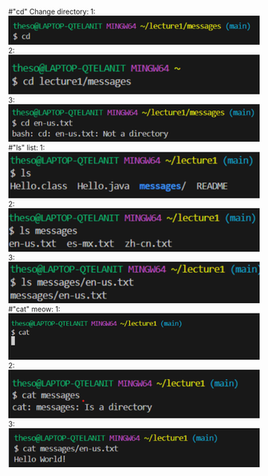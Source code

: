#"cd" Change directory:
1:![image](1lab1.png)
2: ![image](2lab1.png)
3: ![image](3lab1.png)
#"ls" list:
1: ![image](4lab1.png)
2: ![image](5lab1.png)
3: ![image](6lab1.png)
#"cat" meow:
1: ![image](7lab1.png)
2: ![image](8lab1.png)
3: ![image](9lab1.png)
